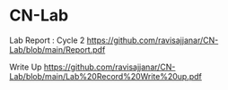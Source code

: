 # CN-Lab

Lab Report : Cycle 2
https://github.com/ravisajjanar/CN-Lab/blob/main/Report.pdf

Write Up 
https://github.com/ravisajjanar/CN-Lab/blob/main/Lab%20Record%20Write%20up.pdf
